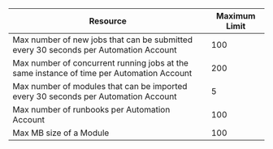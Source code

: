 Resource|Maximum Limit
---|---
Max number of new jobs that can be submitted every 30 seconds per Automation Account|100
Max number of concurrent running jobs at the same instance of time per Automation Account|200
Max number of modules that can be imported every 30 seconds per Automation Account|5
Max number of runbooks per Automation Account|100
Max MB size of a Module|100 

